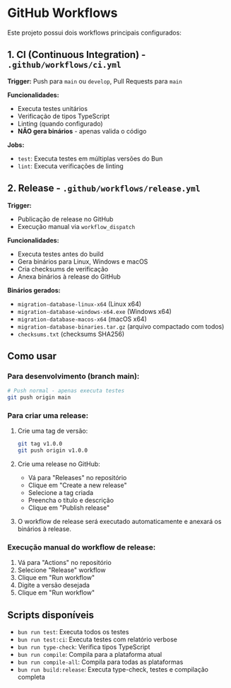 # GitHub Workflows

Este projeto possui dois workflows principais configurados:

## 1. CI (Continuous Integration) - `.github/workflows/ci.yml`

**Trigger:** Push para `main` ou `develop`, Pull Requests para `main`

**Funcionalidades:**
- Executa testes unitários
- Verificação de tipos TypeScript
- Linting (quando configurado)
- **NÃO gera binários** - apenas valida o código

**Jobs:**
- `test`: Executa testes em múltiplas versões do Bun
- `lint`: Executa verificações de linting

## 2. Release - `.github/workflows/release.yml`

**Trigger:** 
- Publicação de release no GitHub
- Execução manual via `workflow_dispatch`

**Funcionalidades:**
- Executa testes antes do build
- Gera binários para Linux, Windows e macOS
- Cria checksums de verificação
- Anexa binários à release do GitHub

**Binários gerados:**
- `migration-database-linux-x64` (Linux x64)
- `migration-database-windows-x64.exe` (Windows x64)
- `migration-database-macos-x64` (macOS x64)
- `migration-database-binaries.tar.gz` (arquivo compactado com todos)
- `checksums.txt` (checksums SHA256)

## Como usar

### Para desenvolvimento (branch main):
```bash
# Push normal - apenas executa testes
git push origin main
```

### Para criar uma release:
1. Crie uma tag de versão:
   ```bash
   git tag v1.0.0
   git push origin v1.0.0
   ```

2. Crie uma release no GitHub:
   - Vá para "Releases" no repositório
   - Clique em "Create a new release"
   - Selecione a tag criada
   - Preencha o título e descrição
   - Clique em "Publish release"

3. O workflow de release será executado automaticamente e anexará os binários à release.

### Execução manual do workflow de release:
1. Vá para "Actions" no repositório
2. Selecione "Release" workflow
3. Clique em "Run workflow"
4. Digite a versão desejada
5. Clique em "Run workflow"

## Scripts disponíveis

- `bun run test`: Executa todos os testes
- `bun run test:ci`: Executa testes com relatório verbose
- `bun run type-check`: Verifica tipos TypeScript
- `bun run compile`: Compila para a plataforma atual
- `bun run compile-all`: Compila para todas as plataformas
- `bun run build:release`: Executa type-check, testes e compilação completa
